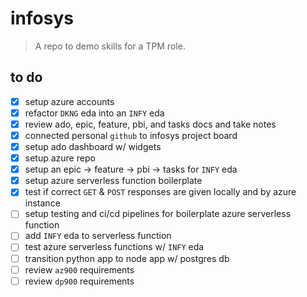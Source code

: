 # infosys

> A repo to demo skills for a TPM role.

## to do

* [X] setup azure accounts
* [X] refactor `DKNG` eda into an `INFY` eda
* [X] review ado, epic, feature, pbi, and tasks docs and take notes
* [X] connected personal `github` to infosys project board
* [X] setup ado dashboard w/ widgets
* [X] setup azure repo
* [X] setup an epic -> feature -> pbi -> tasks for `INFY` eda
* [X] setup azure serverless function boilerplate
* [X] test if correct `GET` & `POST` responses are given locally and by azure instance
* [ ] setup testing and ci/cd pipelines for boilerplate azure serverless function
* [ ] add `INFY` eda to serverless function
* [ ] test azure serverless functions w/ `INFY` eda
* [ ] transition python app to node app w/ postgres db
* [ ] review `az900` requirements
* [ ] review `dp900` requirements
